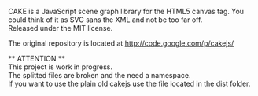 CAKE is a JavaScript scene graph library for the HTML5 canvas tag. You could think of it as SVG sans the XML and not be too far off.  
Released under the MIT license.  

The original repository is located at http://code.google.com/p/cakejs/  
  
** ATTENTION **  
This project is work in progress.  
The splitted files are broken and the need a namespace.  
If you want to use the plain old cakejs use the file located in the dist folder.  